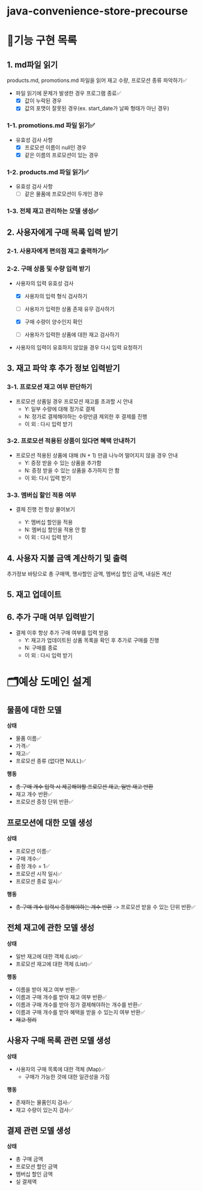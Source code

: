 # java-convenience-store-precourse

# 📄기능 구현 목록

## 1. md파일 읽기

products.md, promotions.md 파일을 읽어 재고 수량, 프로모션 종류 파악하기✅

- 파일 읽기에 문제가 발생한 경우 프로그램 종료✅
    - [x] 값이 누락된 경우
    - [x] 값의 포맷이 잘못된 경우(ex. start_date가 날짜 형태가 아닌 경우)

### 1-1. promotions.md 파일 읽기✅

- 유효성 검사 사항
    - [x] 프로모션 이름이 null인 경우
    - [x] 같은 이름의 프로모션이 있는 경우

### 1-2. products.md 파일 읽기✅

- 유효성 검사 사항
    - [ ] 같은 물품에 프로모션이 두개인 경우

### 1-3. 전체 재고 관리하는 모델 생성✅

## 2. 사용자에게 구매 목록 입력 받기

### 2-1. 사용자에게 편의점 재고 출력하기✅

### 2-2. 구매 상품 및 수량 입력 받기

- 사용자의 입력 유효성 검사
    - [x] 사용자의 입력 형식 검사하기
    - [ ] 사용자가 입력한 상품 존재 유무 검사하기
    - [x] 구매 수량이 양수인지 확인
    - [ ] 사용자가 입력한 상품에 대한 재고 검사하기


- 사용자의 입력이 유효하지 않았을 경우 다시 입력 요청하기

## 3. 재고 파악 후 추가 정보 입력받기

### 3-1. 프로모션 재고 여부 판단하기

- 프로모션 상품일 경우 프로모션 재고를 초과할 시 안내
    * Y: 일부 수량에 대해 정가로 결제
    * N: 정가로 결제해야하는 수량만큼 제외한 후 결제를 진행
    * 이 외 : 다시 입력 받기

### 3-2. 프로모션 적용된 상품이 있다면 혜택 안내하기

- 프로모션 적용된 상품에 대해 (N + 1) 만큼 나누어 떨어지지 않을 경우 안내
    * Y: 증정 받을 수 있는 상품을 추가함
    * N: 증정 받을 수 있는 상품을 추가하지 안 함
    * 이 외: 다시 입력 받기

### 3-3. 멤버십 할인 적용 여부

- 결제 진행 전 항상 물어보기
    - Y: 멤버십 할인을 적용

    * N: 멤버십 할인을 적용 안 함
    * 이 외 : 다시 입력 받기

## 4. 사용자 지불 금액 계산하기 및 출력

추가정보 바탕으로 총 구매액, 행사할인 금액, 멤버십 할인 금액, 내실돈 계산

## 5. 재고 업데이트

## 6. 추가 구매 여부 입력받기

* 결제 이후 항상 추가 구매 여부를 입력 받음
    * Y: 재고가 업데이트된 상품 목록을 확인 후 추가로 구매를 진행
    * N: 구매를 종료
    * 이 외 : 다시 입력 받기

# 🗂️예상 도메인 설계

## 물품에 대한 모델

**상태**

- 물품 이름✅
- 가격✅
- 재고✅
- 프로모션 종류 (없다면 NULL)✅

**행동**

- ~~총 구매 개수 입력 시 제공해야할 프로모션 재고, 일반 재고 반환~~
- 재고 개수 반환✅
- 프로모션 증정 단위 반환✅

## 프로모션에 대한 모델 생성

**상태**

- 프로모션 이름✅
- 구매 개수✅
- 증정 개수 = 1✅
- 프로모션 시작 일시✅
- 프로모션 종료 일시✅

**행동**

- ~~총 구매 개수 입력시 증정해야하는 개수 반환~~ -> 프로모션 받을 수 있는 단위 반환✅

## 전체 재고에 관한 모델 생성

**상태**

- 일반 재고에 대한 객체 (List)✅
- 프로모션 재고에 대한 객체 (List)✅

**행동**

- 이름을 받아 재고 여부 반환✅
- 이름과 구매 개수를 받아 재고 여부 반환✅
- 이름과 구매 개수를 받아 정가 결제해야하는 개수를 반환✅
- 이름과 구매 개수를 받아 혜택을 받을 수 있는지 여부 반환✅
- ~~재고 정리~~

## 사용자 구매 목록 관련 모델 생성

**상태**

- 사용자의 구매 목록에 대한 객체 (Map)✅
    - 구매가 가능한 것에 대한 일관성을 가짐

**행동**

- 존재하는 물품인지 검사✅
- 재고 수량이 있는지 검사✅

## 결제 관련 모델 생성

**상태**

- 총 구매 금액
- 프로모션 할인 금액
- 멤버십 할인 금액
- 실 결제액
